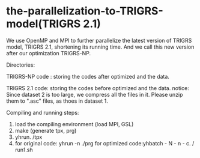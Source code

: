 # the-parallelization-to-TRIGRS-model(TRIGRS 2.1)
We use OpenMP and MPI to further parallelize the latest version of TRIGRS model, TRIGRS 2.1, shortening its running time.
And we call this new version after our optimization TRIGRS-NP.

Directories:

TRIGRS-NP code : storing the codes after optimized and the data.

TRIGRS 2.1 code: storing the codes before optimized and the data.
notice: Since dataset 2 is too large, we compress all the files in it. 
        Please unzip them to ".asc" files, as thoes in dataset 1.

Compiling and running steps: 
1) load the compiling environment (load MPI, GSL)
2) make (generate tpx, prg) 
3) yhrun. /tpx
4) for original code: yhrun -n ./prg
   for optimized code:yhbatch - N - n - c. / run1.sh
